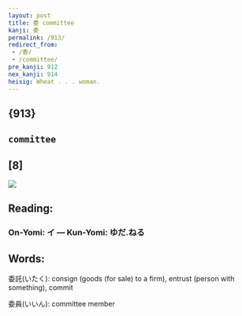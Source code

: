 ```yaml
---
layout: post
title: 委 committee
kanji: 委
permalink: /913/
redirect_from:
 - /委/
 - /committee/
pre_kanji: 912
nex_kanji: 914
heisig: Wheat . . . woman.
---
```


## {913}

## `committee`

## [8]

<div class="stroke"><img src="E5A794.png" /></div>

## Reading:

### On-Yomi: イ &mdash; Kun-Yomi: ゆだ.ねる

## Words:

委託(いたく): consign (goods (for sale) to a firm), entrust (person with something), commit

委員(いいん): committee member
